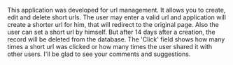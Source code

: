 This application was developed for url management. It allows you to create, edit and delete short urls. The user may enter a valid url and application will create a shorter url for him, that will redirect to the original page. Also the user can set a short url by himself. But after 14 days after a creation, the record will be deleted from the database. The 'Click' field shows how many times a short url was clicked or how many times the user shared it with other users.
I'll be glad to see your comments and suggestions.
